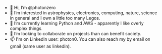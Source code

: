 - 👋 Hi, I’m @photonzero
- 👀 I’m interested in astrophysics, electronics, computing, nature, science in general and I own a little too many Legos.
- 🌱 I’m currently learning Python and AWS - apparently I like overly complex things.
- 💞️ I’m looking to collaborate on projects than can benefit society.
- 📫 I'm on LinkedIn user: photon0. You can also reach my by email on gmail (same user as linkedin).
